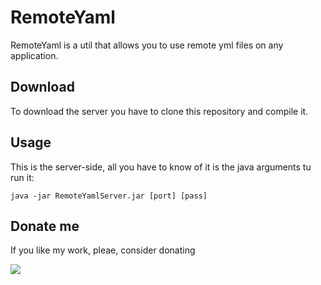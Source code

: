 # RemoteYaml

RemoteYaml is a util that allows you to use remote yml files on any application.

## Download
To download the server you have to clone this repository and compile it.

## Usage
This is the server-side, all you have to know of it is the java arguments tu run it:

```
java -jar RemoteYamlServer.jar [port] [pass]
```

## Donate me
If you like my work, pleae, consider donating 

[![](https://www.paypalobjects.com/es_ES/ES/i/btn/btn_donate_LG.gif)](https://www.paypal.com/cgi-bin/webscr?cmd=_s-xclick&hosted_button_id=86Q4P2PSKP4VG)


